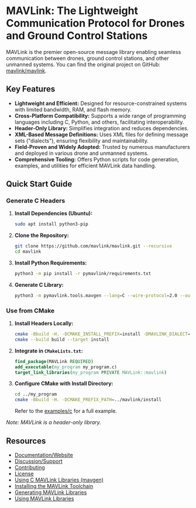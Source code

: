 # MAVLink: The Lightweight Communication Protocol for Drones and Ground Control Stations

MAVLink is the premier open-source message library enabling seamless communication between drones, ground control stations, and other unmanned systems. You can find the original project on GitHub: [mavlink/mavlink](https://github.com/mavlink/mavlink).

## Key Features

*   **Lightweight and Efficient:** Designed for resource-constrained systems with limited bandwidth, RAM, and flash memory.
*   **Cross-Platform Compatibility:** Supports a wide range of programming languages including C, Python, and others, facilitating interoperability.
*   **Header-Only Library:** Simplifies integration and reduces dependencies.
*   **XML-Based Message Definitions:**  Uses XML files for defining message sets ("dialects"), ensuring flexibility and maintainability.
*   **Field-Proven and Widely Adopted:**  Trusted by numerous manufacturers and deployed in various drone and unmanned systems.
*   **Comprehensive Tooling:** Offers Python scripts for code generation, examples, and utilities for efficient MAVLink data handling.

## Quick Start Guide

### Generate C Headers

1.  **Install Dependencies (Ubuntu):**

    ```bash
    sudo apt install python3-pip
    ```

2.  **Clone the Repository:**

    ```bash
    git clone https://github.com/mavlink/mavlink.git --recursive
    cd mavlink
    ```

3.  **Install Python Requirements:**

    ```bash
    python3 -m pip install -r pymavlink/requirements.txt
    ```

4.  **Generate C Library:**

    ```bash
    python3 -m pymavlink.tools.mavgen --lang=C --wire-protocol=2.0 --output=generated/include/mavlink/v2.0 message_definitions/v1.0/common.xml
    ```

### Use from CMake

1.  **Install Headers Locally:**

    ```bash
    cmake -Bbuild -H. -DCMAKE_INSTALL_PREFIX=install -DMAVLINK_DIALECT=common -DMAVLINK_VERSION=2.0
    cmake --build build --target install
    ```

2.  **Integrate in `CMakeLists.txt`:**

    ```cmake
    find_package(MAVLink REQUIRED)
    add_executable(my_program my_program.c)
    target_link_libraries(my_program PRIVATE MAVLink::mavlink)
    ```

3.  **Configure CMake with Install Directory:**

    ```bash
    cd ../my_program
    cmake -Bbuild -H. -DCMAKE_PREFIX_PATH=../mavlink/install
    ```

    Refer to the [examples/c](examples/c) for a full example.

*Note: MAVLink is a header-only library.*

## Resources

*   [Documentation/Website](https://mavlink.io/en/)
*   [Discussion/Support](https://mavlink.io/en/#support)
*   [Contributing](https://mavlink.io/en/contributing/contributing.html)
*   [License](https://mavlink.io/en/#license)
*   [Using C MAVLink Libraries (mavgen)](https://mavlink.io/en/mavgen_c/)
*   [Installing the MAVLink Toolchain](https://mavlink.io/en/getting_started/installation.html)
*   [Generating MAVLink Libraries](https://mavlink.io/en/getting_started/generate_libraries.html)
*   [Using MAVLink Libraries](https://mavlink.io/en/getting_started/use_libraries.html)